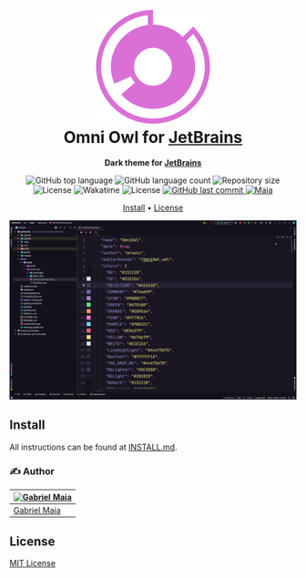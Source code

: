 <!-- Plugin description -->
<h1 align="center">
  <br>
  <img src="https://raw.githubusercontent.com/gabrielmaialva33/jetbrains/master/.github/assets/icon.png" alt="Omni OWL Logo" width="200">
  <br>
  Omni Owl for <a href="https://www.jetbrains.com">JetBrains</a>
  <br>
</h1>

<p align="center">
  <strong>Dark theme for <a href="https://www.jetbrains.com">JetBrains</a></strong>
</p>

<p align="center">
  <img src="https://img.shields.io/github/languages/top/gabrielmaialva33/jetbrains-owl-theme?style=flat&logo=appveyor" alt="GitHub top language" >
  <img src="https://img.shields.io/github/languages/count/gabrielmaialva33/jetbrains-owl-theme?style=flat&logo=appveyor" alt="GitHub language count" >
  <img src="https://img.shields.io/github/repo-size/gabrielmaialva33/jetbrains-owl-theme?style=flat&logo=appveyor" alt="Repository size" >
  <img alt="License" src="https://img.shields.io/badge/license-MIT-%235FCC6F">
  <img src="https://wakatime.com/badge/user/e61842d0-c588-4586-96a3-f0448a434be4/project/9aaa01d8-d39c-4e70-a460-0d39dd8bd093.svg?style=flat&logo=appveyor" alt="Wakatime" >
  <img src="https://img.shields.io/github/license/gabrielmaialva33/jetbrains-owl-theme?color=00b8d3?style=flat&logo=appveyor" alt="License" />
  <a href="https://github.com/gabrielmaialva33/base-graphql-api/commits/master">
    <img src="https://img.shields.io/github/last-commit/gabrielmaialva33/jetbrains-owl-theme?style=flat&logo=appveyor" alt="GitHub last commit" >
    <img src="https://img.shields.io/badge/made%20by-Maia-15c3d6?style=flat&logo=appveyor" alt="Maia" >  
  </a>
</p>
<p align="center">
  <a href="#install">Install</a> •
  <a href="#license">License</a>
</p>

![Omni Screenshot](https://raw.githubusercontent.com/gabrielmaialva33/jetbrains/master/.github/assets/screenshot.png)

## Install

All instructions can be found at [INSTALL.md](./INSTALL.md).

### :writing_hand: **Author**

| [![Gabriel Maia](https://avatars.githubusercontent.com/u/26732067?size=100)](https://github.com/demartini) |
| ---------------------------------------------------------------------------------------------------------- |
| [Gabriel Maia](https://github.com/gabrielmaialva33)                                                        |

## License

[MIT License](./LICENSE.md)

<!-- Plugin description end -->



